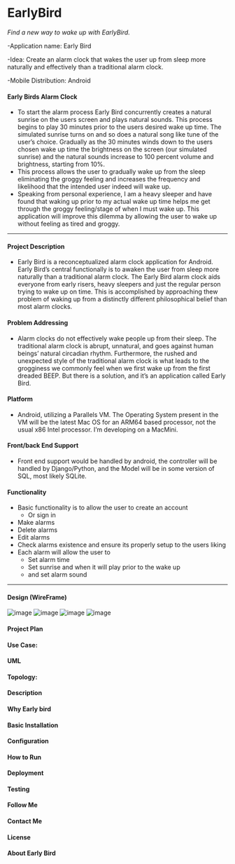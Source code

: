 # EarlyBird #

_Find a new way to wake up with EarlyBird._

-Application name: Early Bird

-Idea: Create an alarm clock that wakes the user up from sleep more naturally and effectively than a traditional alarm clock.

-Mobile Distribution: Android


#### Early Birds Alarm Clock ####

*	To start the alarm process Early Bird concurrently creates a natural sunrise on the users screen and plays natural sounds. This process begins to play 30 minutes prior to the users desired wake up time. The simulated sunrise turns on and so does a natural song like tune of the user’s choice. Gradually as the 30 minutes winds down to the users chosen wake up time the brightness on the screen (our simulated sunrise) and the natural sounds increase to 100 percent volume and brightness, starting from 10%. 
*	This process allows the user to gradually wake up from the sleep eliminating the groggy feeling and increases the frequency and likelihood that the intended user indeed will wake up.
*	Speaking from personal experience, I am a heavy sleeper and have found that waking up prior to my actual wake up time helps me get through the groggy feeling/stage of when I must wake up. This application will improve this dilemma by allowing the user to wake up without feeling as tired and groggy. 


***



#### Project Description ####

* 	Early Bird is a reconceptualized alarm clock application for Android. Early Bird’s central functionally is to awaken the user from sleep more naturally than a traditional alarm clock. The Early Bird alarm clock aids everyone from early risers, heavy sleepers and just the regular person trying to wake up on time. This is accomplished by approaching thew problem of waking up from a distinctly different philosophical belief than most alarm clocks.



#### Problem Addressing  ####

* 	Alarm clocks do not effectively wake people up from their sleep. The traditional alarm clock is abrupt, unnatural, and goes against human beings’ natural circadian rhythm. Furthermore, the rushed and unexpected style of the traditional alarm clock is what leads to the grogginess we commonly feel when we first wake up from the first dreaded BEEP. But there is a solution, and it’s an application called Early Bird.


#### Platform ####

*	Android, utilizing a Parallels VM. The Operating System present in the VM will be the latest Mac OS for an ARM64 based processor, not the usual x86 Intel processor. I’m developing on a MacMini.

#### Front/back End Support ####

*	Front end support would be handled by android, the controller will be handled by Django/Python, and the Model will be in some version of SQL, most likely SQLite.


#### Functionality ####
*  Basic functionality is to allow the user to create an account 
   *  Or sign in
*	Make alarms
*	Delete alarms
*	Edit alarms
*	Check alarms existence and ensure its properly setup to the users liking 
*	Each alarm will allow the user to 
    *  Set alarm time
    *  Set sunrise and when it will play prior to the wake up
    *  and set alarm sound 


***

#### Design (WireFrame) ####
![image](https://user-images.githubusercontent.com/62302534/143094174-5089383b-5b6d-420c-9a59-e5eaa051c78b.png)
![image](https://user-images.githubusercontent.com/62302534/143094269-b0c9ac2f-62dc-4860-bbbd-257e7fe04257.png)
![image](https://user-images.githubusercontent.com/62302534/143094295-5b866987-04c7-4c4f-9138-e15430874c22.png)
![image](https://user-images.githubusercontent.com/62302534/143094327-0374b086-3d52-49f3-952e-fbba520afea6.png)

#### Project Plan ####
#### Use Case: ####
#### UML ####
#### Topology: ####


#### Description ####
#### Why Early bird ####
#### Basic Installation ####
#### Configuration ####
#### How to Run ####
#### Deployment ####
#### Testing ####
#### Follow Me ####
#### Contact Me ####
#### License  ####
#### About Early Bird ####








